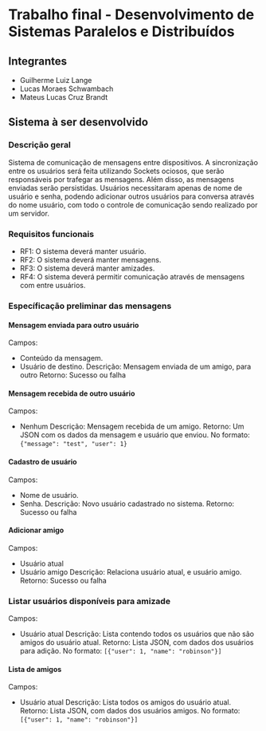# Trabalho final - Desenvolvimento de Sistemas Paralelos e Distribuídos

## Integrantes

- Guilherme Luiz Lange
- Lucas Moraes Schwambach
- Mateus Lucas Cruz Brandt

## Sistema à ser desenvolvido

### Descrição geral

Sistema de comunicação de mensagens entre dispositivos. A sincronização entre os usuários será feita utilizando Sockets ociosos, que serão responsáveis por trafegar as mensagens. Além disso, as mensagens enviadas serão persistidas. Usuários necessitaram apenas de nome de usuário e senha, podendo adicionar outros usuários para conversa através do nome  usuário, com todo o controle de comunicação sendo realizado por um servidor.

### Requisitos funcionais

- RF1: O sistema deverá manter usuário.
- RF2: O sistema deverá manter mensagens.
- RF3: O sistema deverá manter amizades.
- RF4: O sistema deverá permitir comunicação através de mensagens com entre usuários. 

### Específicação preliminar das mensagens

#### Mensagem enviada para outro usuário
Campos:
- Conteúdo da mensagem. 
- Usuário de destino.
Descrição: Mensagem enviada de um amigo, para outro
Retorno: Sucesso ou falha

#### Mensagem recebida de outro usuário
Campos:
- Nenhum
Descrição: Mensagem recebida de um amigo.
Retorno: Um JSON com os dados da mensagem e usuário que enviou. No formato: `{"message": "test", "user": 1}`

#### Cadastro de usuário
Campos: 
- Nome de usuário.
- Senha. 
Descrição: Novo usuário cadastrado no sistema.
Retorno: Sucesso ou falha

#### Adicionar amigo
Campos:
- Usuário atual
- Usuário amigo
Descrição: Relaciona usuário atual, e usuário amigo.
Retorno: Sucesso ou falha

### Listar usuários disponíveis para amizade
Campos:
- Usuário atual
Descrição: Lista contendo todos os usuários que não são amigos do usuário atual.
Retorno: Lista JSON, com dados dos usuários para adição. No formato: `[{"user": 1, "name": "robinson"}]`

#### Lista de amigos
Campos:
- Usuário atual
Descrição: Lista todos os amigos do usuário atual.
Retorno: Lista JSON, com dados dos usuários amigos. No formato: `[{"user": 1, "name": "robinson"}]`
